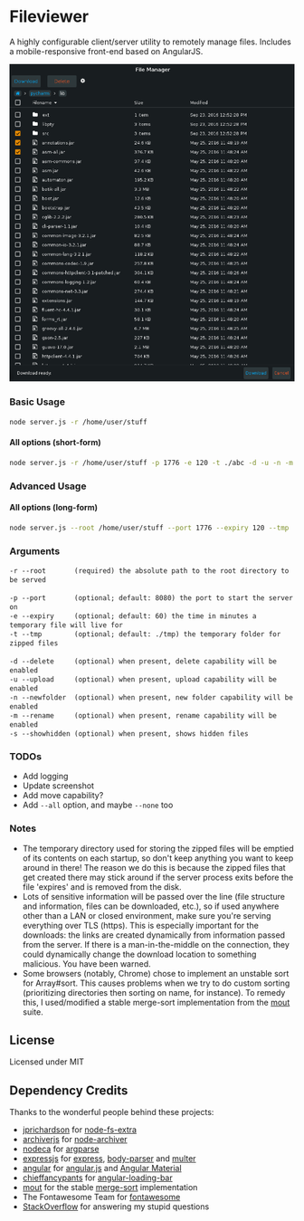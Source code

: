 # Fileviewer
A highly configurable client/server utility to remotely manage files. Includes a mobile-responsive front-end based on AngularJS.

![fileviewer](https://github.com/pulse0ne/fileviewer/blob/master/fileviewer.png?raw=true)

### Basic Usage
```bash
node server.js -r /home/user/stuff
```

#### All options (short-form)
```bash
node server.js -r /home/user/stuff -p 1776 -e 120 -t ./abc -d -u -n -m -s
```

### Advanced Usage
#### All options (long-form)
```bash
node server.js --root /home/user/stuff --port 1776 --expiry 120 --tmp ./abc --delete --upload --newfolder --rename --showhidden
```

### Arguments
```
-r --root       (required) the absolute path to the root directory to be served

-p --port       (optional; default: 8080) the port to start the server on
-e --expiry     (optional; default: 60) the time in minutes a temporary file will live for
-t --tmp        (optional; default: ./tmp) the temporary folder for zipped files

-d --delete     (optional) when present, delete capability will be enabled
-u --upload     (optional) when present, upload capability will be enabled
-n --newfolder  (optional) when present, new folder capability will be enabled
-m --rename     (optional) when present, rename capability will be enabled
-s --showhidden (optional) when present, shows hidden files
```

### TODOs
- Add logging
- Update screenshot
- Add move capability?
- Add ```--all``` option, and maybe ```--none``` too

### Notes
- The temporary directory used for storing the zipped files will be emptied of its contents on each startup, so don't keep anything you want to keep around in there! The reason we do this is because the zipped files that get created there may stick around if the server process exits before the file 'expires' and is removed from the disk.
- Lots of sensitive information will be passed over the line (file structure and information, files can be downloaded, etc.), so if used anywhere other than a LAN or closed environment, make sure you're serving everything over TLS (https).
This is especially important for the downloads: the links are created dynamically from information passed from the server. If there is a man-in-the-middle on the connection, they could dynamically change the download location to something malicious.
You have been warned.
- Some browsers (notably, Chrome) chose to implement an unstable sort for Array#sort. This causes problems when we try to do custom sorting (prioritizing directories then sorting on name, for instance). To remedy this, I used/modified a stable merge-sort implementation from the [mout](https://github.com/mout/mout) suite.

## License
Licensed under MIT

## Dependency Credits
Thanks to the wonderful people behind these projects:
- [jprichardson](https://github.com/jprichardson) for [node-fs-extra](https://github.com/jprichardson/node-fs-extra)
- [archiverjs](https://github.com/archiverjs) for [node-archiver](https://github.com/archiverjs/node-archiver)
- [nodeca](https://github.com/nodeca) for [argparse](https://github.com/nodeca/argparse)
- [expressjs](https://github.com/expressjs) for [express](https://github.com/expressjs/express), [body-parser](https://github.com/expressjs/body-parser) and [multer](https://github.com/expressjs/multer)
- [angular](https://github.com/angular) for [angular.js](https://github.com/angular/angular.js) and [Angular Material](https://github.com/angular/material)
- [chieffancypants](https://github.com/chieffancypants) for [angular-loading-bar](https://github.com/chieffancypants/angular-loading-bar)
- [mout](https://github.com/mout) for the stable [merge-sort](https://github.com/mout/mout/blob/master/src/array/sort.js) implementation
- The Fontawesome Team for [fontawesome](http://fontawesome.io/)
- [StackOverflow](http://stackoverflow.com/) for answering my stupid questions

